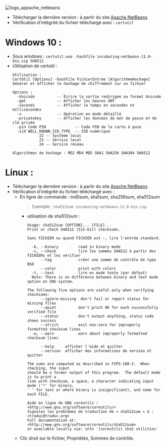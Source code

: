 ![logo_appache_netbeans](https://user-images.githubusercontent.com/19194678/50519061-5272e600-0ab9-11e9-9794-6e8b85006c2b.png)
- Télécharger la dernière version : à partir du site [Apache NetBeans](https://netbeans.apache.org/)
- Vérification d'intégrité du fichier téléchargé avec : `certutil`

# Windows 10 :
- Sous windows : `certutil.exe -hashfile incubating-netbeans-11.0-bin.zip SHA512`
- Utilisation de certutil :
  ```
  Utilisation :
  CertUtil [Options] -hashfile FichierEntrée [AlgorithmeHachage]
  Générer et afficher le hachage de chiffrement sur un fichier
  
  Options :
    -Unicode          -- Écrire la sortie redirigée au format Unicode
    -gmt              -- Afficher les heures GMT
    -seconds          -- Afficher le temps en secondes et millisecondes
    -v                -- Opération en mode détaillé
    -privatekey       -- Afficher les données de mot de passe et de clé privée
    -pin Code PIN             -- Code PIN de la carte à puce
    -sid WELL_KNOWN_SID_TYPE  -- SID numérique
              22 -- Système local
              23 -- Service local
              24 -- Service réseau
  
  Algorithmes de hachage : MD2 MD4 MD5 SHA1 SHA256 SHA384 SHA512
  ```
# Linux :
- Télécharger la dernière version : à partir du site [Apache NetBeans](https://netbeans.apache.org/)
- Vérification d'intégrité du fichier téléchargé avec :
  - En ligne de commande : md5sum, sha1sum, sha256sum, sha512sum
    > Exemple : `sha512sum incubating-netbeans-11.0-bin.zip`
    - utilisation de sha512sum :
      ```
      Usage: sha512sum [OPTION]... [FILE]...
      Print or check SHA512 (512-bit) checksums.
      
      Sans FICHIER ou quand FICHIER est -, lire l'entrée standard.
      
        -b, --binary         read in binary mode
        -c, --check          lire les sommes SHA512 à partir des FICHIERs et les vérifier
            --tag            créer une somme de contrôle de type BSD
            --color          print with colors
        -t, --text           lire en mode texte (par défaut)
        Note: There is no difference between binary and text mode option on GNU system.
      
      The following five options are useful only when verifying checksums:
            --ignore-missing  don't fail or report status for missing files
            --quiet          don't print OK for each successfully verified file
            --status         don't output anything, status code shows success
            --strict         exit non-zero for improperly formatted checksum lines
        -w, --warn           warn about improperly formatted checksum lines
      
            --help     afficher l'aide et quitter
            --version  afficher des informations de version et quitter
      
      The sums are computed as described in FIPS-180-2.  When checking, the input
      should be a former output of this program.  The default mode is to print a
      line with checksum, a space, a character indicating input mode ('*' for binary,
      ' ' for text or where binary is insignificant), and name for each FILE.
      
      Aide en ligne de GNU coreutils : <http://www.gnu.org/software/coreutils/>
      Signalez les problèmes de traduction de « sha512sum » à : <traduc@traduc.org>
      Full documentation at: <http://www.gnu.org/software/coreutils/sha512sum>
      or available locally via: info '(coreutils) sha2 utilities'
      ```
  - Clic droit sur le fichier, Propriétés, Sommes de contrôle.

